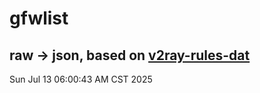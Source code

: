 # gfwlist
## raw -> json, based on [v2ray-rules-dat](https://github.com/Loyalsoldier/v2ray-rules-dat)
Sun Jul 13 06:00:43 AM CST 2025

